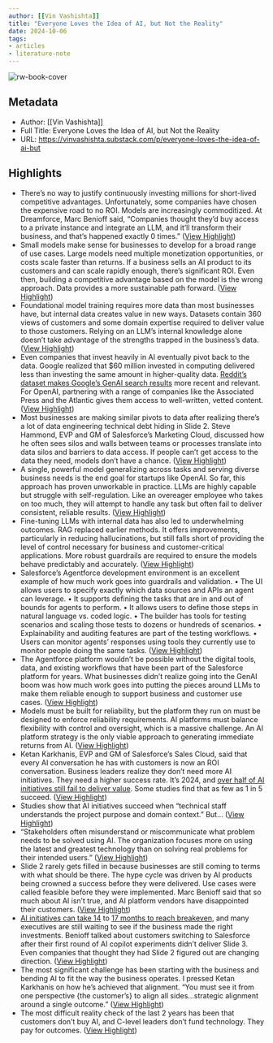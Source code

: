 ```yaml
---
author: [[Vin Vashishta]]
title: "Everyone Loves the Idea of AI, but Not the Reality"
date: 2024-10-06
tags: 
- articles
- literature-note
---
```

![rw-book-cover](https://substack-post-media.s3.amazonaws.com/public/images/caa19313-dade-40b4-9f2e-e42414f54015_1200x630.png)

## Metadata
- Author: [[Vin Vashishta]]
- Full Title: Everyone Loves the Idea of AI, but Not the Reality
- URL: https://vinvashishta.substack.com/p/everyone-loves-the-idea-of-ai-but

## Highlights
- There’s no way to justify continuously investing millions for short-lived competitive advantages. Unfortunately, some companies have chosen the expensive road to no ROI. Models are increasingly commoditized. At Dreamforce, Marc Benioff said, “Companies thought they’d buy access to a private instance and integrate an LLM, and it’ll transform their business, and that’s happened exactly 0 times.” ([View Highlight](https://read.readwise.io/read/01j9hg0d54pn001370wdbe5qsy))
- Small models make sense for businesses to develop for a broad range of use cases. Large models need multiple monetization opportunities, or costs scale faster than returns. If a business sells an AI product to its customers and can scale rapidly enough, there’s significant ROI. Even then, building a competitive advantage based on the model is the wrong approach. Data provides a more sustainable path forward. ([View Highlight](https://read.readwise.io/read/01j9hg0nfr5r0j0mafk29w5cbm))
- Foundational model training requires more data than most businesses have, but internal data creates value in new ways. Datasets contain 360 views of customers and some domain expertise required to deliver value to those customers. Relying on an LLM’s internal knowledge alone doesn’t take advantage of the strengths trapped in the business’s data. ([View Highlight](https://read.readwise.io/read/01j9hg15ag9ra977e1k5pt3g5a))
- Even companies that invest heavily in AI eventually pivot back to the data. Google realized that $60 million invested in computing delivered less than investing the same amount in higher-quality data. [Reddit’s dataset makes Google’s GenAI search results](https://www.reuters.com/technology/reddit-ai-content-licensing-deal-with-google-sources-say-2024-02-22/) more recent and relevant. For OpenAI, partnering with a range of companies like the Associated Press and the Atlantic gives them access to well-written, vetted content. ([View Highlight](https://read.readwise.io/read/01j9hg1ec7bbxzh6swt5g42ph6))
- Most businesses are making similar pivots to data after realizing there’s a lot of data engineering technical debt hiding in Slide 2. Steve Hammond, EVP and GM of Salesforce’s Marketing Cloud, discussed how he often sees silos and walls between teams or processes translate into data silos and barriers to data access. If people can’t get access to the data they need, models don’t have a chance. ([View Highlight](https://read.readwise.io/read/01j9hg1t2sv1ndtknh5930yn43))
- A single, powerful model generalizing across tasks and serving diverse business needs is the end goal for startups like OpenAI. So far, this approach has proven unworkable in practice. LLMs are highly capable but struggle with self-regulation. Like an overeager employee who takes on too much, they will attempt to handle any task but often fail to deliver consistent, reliable results. ([View Highlight](https://read.readwise.io/read/01j9hg2r2q7sz7sg5aaeempt9n))
- Fine-tuning LLMs with internal data has also led to underwhelming outcomes. RAG replaced earlier methods. It offers improvements, particularly in reducing hallucinations, but still falls short of providing the level of control necessary for business and customer-critical applications. More robust guardrails are required to ensure the models behave predictably and accurately. ([View Highlight](https://read.readwise.io/read/01j9hg2t7qt7k34k53c0csyzyt))
- Salesforce’s Agentforce development environment is an excellent example of how much work goes into guardrails and validation.
  • The UI allows users to specify exactly which data sources and APIs an agent can leverage.
  • It supports defining the tasks that are in and out of bounds for agents to perform.
  • It allows users to define those steps in natural language vs. coded logic.
  • The builder has tools for testing scenarios and scaling those tests to dozens or hundreds of scenarios.
  • Explainability and auditing features are part of the testing workflows.
  • Users can monitor agents’ responses using tools they currently use to monitor people doing the same tasks. ([View Highlight](https://read.readwise.io/read/01j9hg3gkj7kjea74xk4xcha67))
- The Agentforce platform wouldn’t be possible without the digital tools, data, and existing workflows that have been part of the Salesforce platform for years. What businesses didn’t realize going into the GenAI boom was how much work goes into putting the pieces around LLMs to make them reliable enough to support business and customer use cases. ([View Highlight](https://read.readwise.io/read/01j9hg3w7f1q0c2chzbpn45vsn))
- Models must be built for reliability, but the platform they run on must be designed to enforce reliability requirements. AI platforms must balance flexibility with control and oversight, which is a massive challenge. An AI platform strategy is the only viable approach to generating immediate returns from AI. ([View Highlight](https://read.readwise.io/read/01j9hg3zz7fbj1qt5fva9jk2sn))
- Ketan Karkhanis, EVP and GM of Salesforce’s Sales Cloud, said that every AI conversation he has with customers is now an ROI conversation. Business leaders realize they don’t need more AI initiatives. They need a higher success rate. It’s 2024, and [over half of AI initiatives still fail to deliver value](https://www.rand.org/pubs/research_reports/RRA2680-1.html). Some studies find that as few as 1 in 5 succeed. ([View Highlight](https://read.readwise.io/read/01j9hg4cw4674bm328addm6fee))
- Studies show that AI initiatives succeed when “technical staff understands the project purpose and domain context.” But… ([View Highlight](https://read.readwise.io/read/01j9hg4k57fz952pwakmtt8xfm))
- “Stakeholders often misunderstand or miscommunicate what problem needs to be solved using AI. The organization focuses more on using the latest and greatest technology than on solving real problems for their intended users.” ([View Highlight](https://read.readwise.io/read/01j9hg4mgezb0rwpjxe7ad8khd))
- Slide 2 rarely gets filled in because businesses are still coming to terms with what should be there. The hype cycle was driven by AI products being crowned a success before they were delivered. Use cases were called feasible before they were implemented. Marc Benioff said that so much about AI isn’t true, and AI platform vendors have disappointed their customers. ([View Highlight](https://read.readwise.io/read/01j9hg4wpzxys4wp13nyk4akaz))
- [AI initiatives can take 14](https://blogs.microsoft.com/blog/2023/11/02/new-study-validates-the-business-value-and-opportunity-of-ai/) to [17 months to reach breakeven](https://www.information-age.com/ai-investment-to-increase-but-challenges-remain-around-delivering-roi-16787/), and many executives are still waiting to see if the business made the right investments. Benioff talked about customers switching to Salesforce after their first round of AI copilot experiments didn’t deliver Slide 3. Even companies that thought they had Slide 2 figured out are changing direction. ([View Highlight](https://read.readwise.io/read/01j9hg54kga2a7g875vjjsw3es))
- The most significant challenge has been starting with the business and bending AI to fit the way the business operates. I pressed Ketan Karkhanis on how he’s achieved that alignment. “You must see it from one perspective {the customer’s} to align all sides…strategic alignment around a single outcome.” ([View Highlight](https://read.readwise.io/read/01j9hg5jftejh4hmgk53ts7tas))
- The most difficult reality check of the last 2 years has been that customers don’t buy AI, and C-level leaders don’t fund technology. They pay for outcomes. ([View Highlight](https://read.readwise.io/read/01j9hg5zbk29t8ezvm9hne6pfm))
